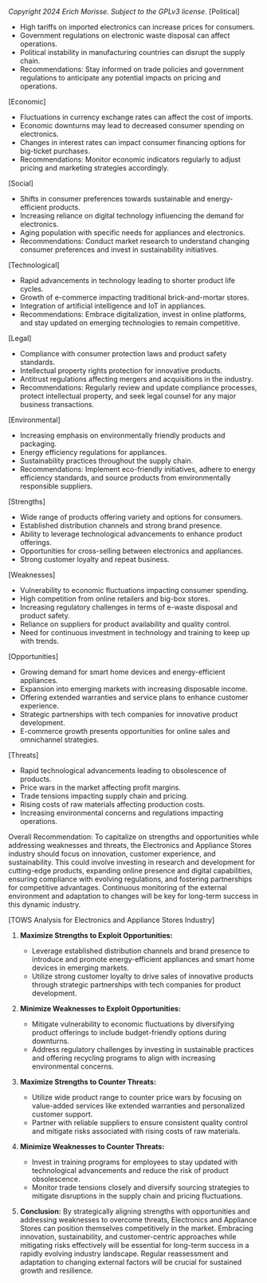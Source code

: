 *Copyright 2024 Erich Morisse.  Subject to the GPLv3 license.*
[Political]
- High tariffs on imported electronics can increase prices for consumers.
- Government regulations on electronic waste disposal can affect operations.
- Political instability in manufacturing countries can disrupt the supply chain.
- Recommendations: Stay informed on trade policies and government regulations to anticipate any potential impacts on pricing and operations.

[Economic]
- Fluctuations in currency exchange rates can affect the cost of imports.
- Economic downturns may lead to decreased consumer spending on electronics.
- Changes in interest rates can impact consumer financing options for big-ticket purchases.
- Recommendations: Monitor economic indicators regularly to adjust pricing and marketing strategies accordingly.

[Social]
- Shifts in consumer preferences towards sustainable and energy-efficient products.
- Increasing reliance on digital technology influencing the demand for electronics.
- Aging population with specific needs for appliances and electronics.
- Recommendations: Conduct market research to understand changing consumer preferences and invest in sustainability initiatives.

[Technological]
- Rapid advancements in technology leading to shorter product life cycles.
- Growth of e-commerce impacting traditional brick-and-mortar stores.
- Integration of artificial intelligence and IoT in appliances.
- Recommendations: Embrace digitalization, invest in online platforms, and stay updated on emerging technologies to remain competitive.

[Legal]
- Compliance with consumer protection laws and product safety standards.
- Intellectual property rights protection for innovative products.
- Antitrust regulations affecting mergers and acquisitions in the industry.
- Recommendations: Regularly review and update compliance processes, protect intellectual property, and seek legal counsel for any major business transactions.

[Environmental]
- Increasing emphasis on environmentally friendly products and packaging.
- Energy efficiency regulations for appliances.
- Sustainability practices throughout the supply chain.
- Recommendations: Implement eco-friendly initiatives, adhere to energy efficiency standards, and source products from environmentally responsible suppliers.

[Strengths]
- Wide range of products offering variety and options for consumers.
- Established distribution channels and strong brand presence.
- Ability to leverage technological advancements to enhance product offerings.
- Opportunities for cross-selling between electronics and appliances.
- Strong customer loyalty and repeat business.

[Weaknesses]
- Vulnerability to economic fluctuations impacting consumer spending.
- High competition from online retailers and big-box stores.
- Increasing regulatory challenges in terms of e-waste disposal and product safety.
- Reliance on suppliers for product availability and quality control.
- Need for continuous investment in technology and training to keep up with trends.

[Opportunities]
- Growing demand for smart home devices and energy-efficient appliances.
- Expansion into emerging markets with increasing disposable income.
- Offering extended warranties and service plans to enhance customer experience.
- Strategic partnerships with tech companies for innovative product development.
- E-commerce growth presents opportunities for online sales and omnichannel strategies.

[Threats]
- Rapid technological advancements leading to obsolescence of products.
- Price wars in the market affecting profit margins.
- Trade tensions impacting supply chain and pricing.
- Rising costs of raw materials affecting production costs.
- Increasing environmental concerns and regulations impacting operations.

Overall Recommendation:
To capitalize on strengths and opportunities while addressing weaknesses and threats, the Electronics and Appliance Stores industry should focus on innovation, customer experience, and sustainability. This could involve investing in research and development for cutting-edge products, expanding online presence and digital capabilities, ensuring compliance with evolving regulations, and fostering partnerships for competitive advantages. Continuous monitoring of the external environment and adaptation to changes will be key for long-term success in this dynamic industry.

[TOWS Analysis for Electronics and Appliance Stores Industry]

1. **Maximize Strengths to Exploit Opportunities:**
   - Leverage established distribution channels and brand presence to introduce and promote energy-efficient appliances and smart home devices in emerging markets.
   - Utilize strong customer loyalty to drive sales of innovative products through strategic partnerships with tech companies for product development.

2. **Minimize Weaknesses to Exploit Opportunities:**
   - Mitigate vulnerability to economic fluctuations by diversifying product offerings to include budget-friendly options during downturns.
   - Address regulatory challenges by investing in sustainable practices and offering recycling programs to align with increasing environmental concerns.

3. **Maximize Strengths to Counter Threats:**
   - Utilize wide product range to counter price wars by focusing on value-added services like extended warranties and personalized customer support.
   - Partner with reliable suppliers to ensure consistent quality control and mitigate risks associated with rising costs of raw materials.

4. **Minimize Weaknesses to Counter Threats:**
   - Invest in training programs for employees to stay updated with technological advancements and reduce the risk of product obsolescence.
   - Monitor trade tensions closely and diversify sourcing strategies to mitigate disruptions in the supply chain and pricing fluctuations.

5. **Conclusion:**
   By strategically aligning strengths with opportunities and addressing weaknesses to overcome threats, Electronics and Appliance Stores can position themselves competitively in the market. Embracing innovation, sustainability, and customer-centric approaches while mitigating risks effectively will be essential for long-term success in a rapidly evolving industry landscape. Regular reassessment and adaptation to changing external factors will be crucial for sustained growth and resilience.

